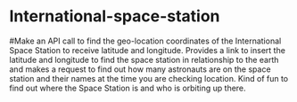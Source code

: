 # International-space-station 
#Make an API call to find the geo-location coordinates of the International Space Station to receive latitude and longitude. Provides a link to insert the latitude and longitude to find the space station in relationship to the earth and makes a request to find out how many astronauts are on the space station and their names at the time you are checking location. Kind of fun to find out where the Space Station is and who is orbiting up there.
